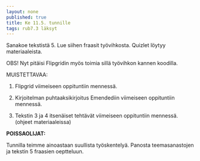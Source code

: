 ```yaml
---
layout: none
published: true
title: Ke 11.5. tunnille
tags: rub7.3 läksyt
---
```

Sanakoe tekstistä 5. Lue siihen fraasit työvihkosta. Quizlet löytyy materiaaleista.

OBS!
Nyt pitäisi Flipgridin myös toimia sillä työvihkon kannen koodilla.

MUISTETTAVAA:

1. Flipgrid viimeiseen oppituntiin mennessä.

2. Kirjoitelman puhtaaksikirjoitus Emendediin viimeiseen oppituntiin mennessä. 

3. Tekstin 3 ja 4 itsenäiset tehtävät viimeiseen oppituntiin mennessä. (ohjeet materiaaleissa)

**POISSAOLIJAT:**

Tunnilla teimme ainoastaan suullista työskentelyä. Panosta teemasanastojen ja tekstin 5 fraasien oeptteluun.
